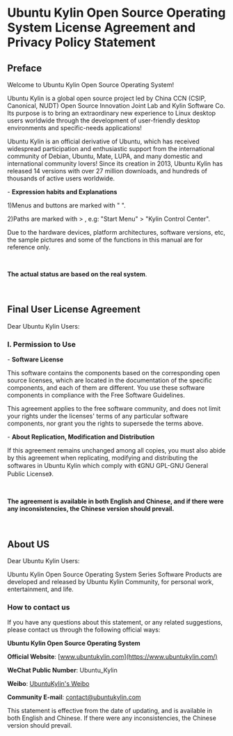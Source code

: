 # Ubuntu Kylin Open Source Operating System License Agreement and Privacy Policy Statement
## Preface
Welcome to Ubuntu Kylin Open Source Operating System!

Ubuntu Kylin is a global open source project led by China CCN (CSIP, Canonical, NUDT) Open Source Innovation Joint Lab and Kylin Software Co. Its purpose is to bring an extraordinary new experience to Linux desktop users worldwide through the development of user-friendly desktop environments and specific-needs applications!

Ubuntu Kylin is an official derivative of Ubuntu, which has received widespread participation and enthusiastic support from the international community of Debian, Ubuntu, Mate, LUPA, and many domestic and international community lovers!	Since its creation in 2013, Ubuntu Kylin has released 14 versions with over 27 million downloads, and hundreds of thousands of active users worldwide.

- **Expression habits and Explanations**

1)Menus and buttons are marked with " ".

2)Paths are marked with > , e.g: "Start Menu" > "Kylin Control Center".

Due to the hardware devices, platform architectures, software versions, etc, the sample pictures and some of the functions in this manual are for reference only. 

<br>

**The actual status are based on the real system**.

<br>

## Final User License Agreement
Dear Ubuntu Kylin Users:

### I. Permission to Use
- **Software License**

This software contains the components based on the corresponding open source licenses, which are located in the documentation of the specific components, and each of them are different. You use these software components in compliance with the Free Software Guidelines.

This agreement applies to the free software community, and does not limit your rights under the licenses' terms of any particular software components, nor grant you the rights to supersede the terms above.

- **About Replication, Modification and Distribution**

If this agreement remains unchanged among all copies, you must also abide by this agreement when replicating, modifying and distributing the softwares in Ubuntu Kylin which comply with 《GNU GPL-GNU General Public License》. 

<br>

**The agreement is available in both English and Chinese, and if there were any inconsistencies, the Chinese version should prevail.**

<br>

## About US
Dear Ubuntu Kylin Users:

Ubuntu Kylin Open Source Operating System Series Software Products are developed and released by Ubuntu Kylin Community, for personal work, entertainment, and life.

### How to contact us
If you have any questions about this statement, or any related suggestions, please contact us through the following official ways:

**Ubuntu Kylin Open Source Operating System**

**Official Website**: [www.ubuntukylin.com](https://www.ubuntukylin.com/)

**WeChat Public Number**: Ubuntu_Kylin

**Weibo**: [UbuntuKylin's Weibo](https://weibo.com/goodkylin)

**Community E-mail**: contact@ubuntukylin.com

This statement is effective from the date of updating, and is available in both English and Chinese. If there were any inconsistencies, the Chinese version should prevail.
